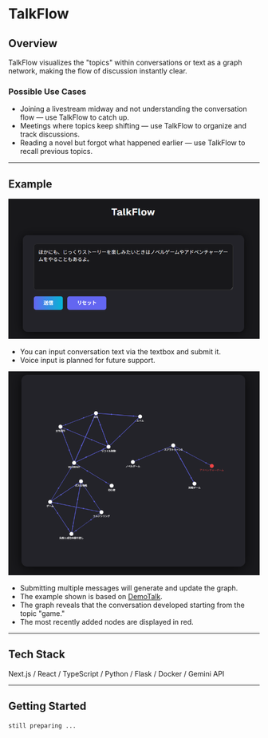 # TalkFlow

## Overview

TalkFlow visualizes the "topics" within conversations or text as a graph network, making the flow of discussion instantly clear.

### Possible Use Cases
- Joining a livestream midway and not understanding the conversation flow — use TalkFlow to catch up.
- Meetings where topics keep shifting — use TalkFlow to organize and track discussions.
- Reading a novel but forgot what happened earlier — use TalkFlow to recall previous topics.

---

## Example

![Textbox Example](textbox.png)
- You can input conversation text via the textbox and submit it.
- Voice input is planned for future support.

![Graph Example](graph.png)
- Submitting multiple messages will generate and update the graph.
- The example shown is based on [DemoTalk](DemoTalk.md).
- The graph reveals that the conversation developed starting from the topic "game."
- The most recently added nodes are displayed in red.

---

## Tech Stack
Next.js / React / TypeScript / Python / Flask / Docker / Gemini API

---

## Getting Started

```shell
still preparing ...
```
